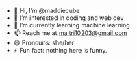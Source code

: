 - 👋 Hi, I’m @maddiecube
- 👀 I’m interested in coding and web dev
- 🌱 I’m currently learning machine learning
- 📫 Reach me at maitri10203@gmail.com
- 😄 Pronouns: she/her
- ⚡ Fun fact: nothing here is funny.

